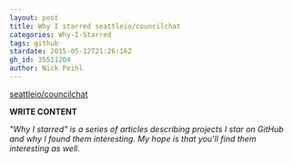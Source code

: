 ```yaml
---
layout: post
title: Why I starred seattleio/councilchat
categories: Why-I-Starred
tags: github
stardate: 2015-05-12T21:26:16Z
gh_id: 35511204
author: Nick Peihl
---
```


[seattleio/councilchat](https://github.com/seattleio/councilchat)

**WRITE CONTENT**

*"Why I starred" is a series of articles describing projects I star on GitHub and why I found them interesting. My hope is that you'll find them interesting as well.*

